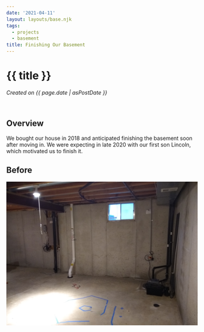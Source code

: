 ```yaml
---
date: '2021-04-11'
layout: layouts/base.njk
tags:
  - projects
  - basement
title: Finishing Our Basement
---
```


# {{ title }}
_Created on {{ page.date | asPostDate }}_


&nbsp;
## Overview

We bought our house in 2018 and anticipated finishing the basement soon after moving in. We were expecting in late 2020 with our first son Lincoln, which motivated us to finish it.


## Before


![alt-text](./before_1.jpg)